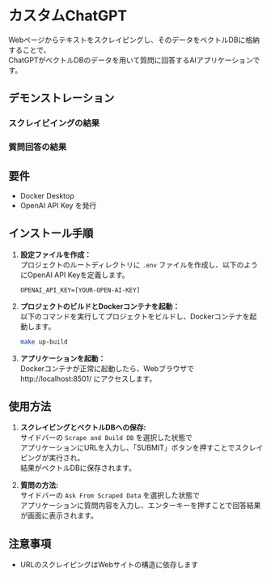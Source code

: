 # カスタムChatGPT
Webページからテキストをスクレイピングし、そのデータをペクトルDBに格納することで、<br>
ChatGPTがベクトルDBのデータを用いて質問に回答するAIアプリケーションです。

## デモンストレーション
### スクレイビイングの結果

### 質問回答の結果

## 要件
- Docker Desktop
- OpenAI API Key を発行

## インストール手順
1. **設定ファイルを作成：**<br>
   プロジェクトのルートディレクトリに `.env` ファイルを作成し、以下のようにOpenAI API Keyを定義します。
   ```env
   OPENAI_API_KEY=[YOUR-OPEN-AI-KEY]
   ```

2. **プロジェクトのビルドとDockerコンテナを起動：**<br>
   以下のコマンドを実行してプロジェクトをビルドし、Dockerコンテナを起動します。
   ```zsh
   make up-build
   ```

3. **アプリケーションを起動：**<br>
   Dockerコンテナが正常に起動したら、Webブラウザで http://localhost:8501/ にアクセスします。

## 使用方法
1. **スクレイビングとベクトルDBへの保存:**<br>
   サイドバーの `Scrape and Build DB` を選択した状態で<br>
   アプリケーションにURLを入力し、「SUBMIT」ボタンを押すことでスクレイピングが実行され。<br>
   結果がベクトルDBに保存されます。

2. **質問の方法:**<br>
   サイドバーの `Ask From Scraped Data` を選択した状態で<br>
   アプリケーションに質問内容を入力し、エンターキーを押すことで回答結果が画面に表示されます。

## 注意事項
- URLのスクレイピングはWebサイトの構造に依存します
